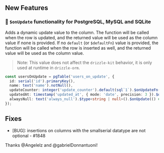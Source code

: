 ## New Features

### 🎉 `$onUpdate` functionality for PostgreSQL, MySQL and SQLite

Adds a dynamic update value to the column.
The function will be called when the row is updated, and the returned value will be used as the column value if none is provided.
If no `default` (or `$defaultFn`) value is provided, the function will be called when the row is inserted as well, and the returned value will be used as the column value.

> Note: This value does not affect the `drizzle-kit` behavior, it is only used at runtime in `drizzle-orm`.

```ts
const usersOnUpdate = pgTable('users_on_update', {
  id: serial('id').primaryKey(),
  name: text('name').notNull(),
  updateCounter: integer('update_counter').default(sql`1`).$onUpdateFn(() => sql`update_counter + 1`),
  updatedAt: timestamp('updated_at', { mode: 'date', precision: 3 }).$onUpdate(() => new Date()),
  alwaysNull: text('always_null').$type<string | null>().$onUpdate(() => null),
});
```

## Fixes

- [BUG]: insertions on columns with the smallserial datatype are not optional - #1848

Thanks @Angelelz and @gabrielDonnantuoni!